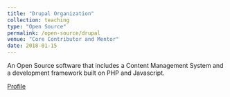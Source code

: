 ```yaml
---
title: "Drupal Organization"
collection: teaching
type: "Open Source"
permalink: /open-source/drupal
venue: "Core Contributor and Mentor"
date: 2018-01-15
---
```


An Open Source software that includes a Content Management System and a development
framework built on PHP and Javascript.

[Profile](https://www.drupal.org/u/bhanuprakashnani)
